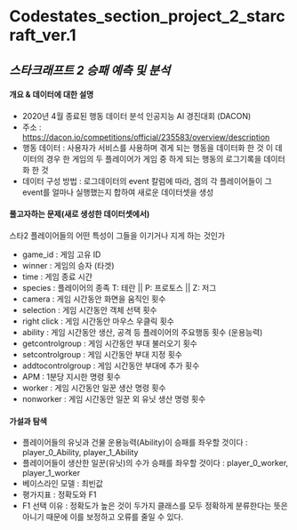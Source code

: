 # Codestates_section_project_2_starcraft_ver.1
## _스타크래프트 2 승패 예측 및 분석_

#### 개요 & 데이터에 대한 설명
- 2020년 4월 종료된 행동 데이터 분석 인공지능 AI 경진대회 (DACON)
- 주소 : https://dacon.io/competitions/official/235583/overview/description
- 행동 데이터 : 사용자가 서비스를 사용하며 겪게 되는 행동을 데이터화 한 것 이 데이터의 경우 한 게임의 두 플레이어가 게임 중 하게 되는 행동의 로그기록을 데이터화 한 것
- 데이터 구성 방법 : 로그데이터의 event 칼럼에 따라, 겜의 각 플레이어들이 그 event를 얼마나 실행했는지 합하여 새로운 데이터셋을 생성

#### 풀고자하는 문제(새로 생성한 데이터셋에서)
스타2 플레이어들의 어떤 특성이 그들을 이기거나 지게 하는 것인가
- game_id : 게임 고유 ID
- winner : 게임의 승자 (타겟)
- time : 게임 종료 시간
- species : 플레이어의 종족 T: 테란 || P: 프로토스 || Z: 저그
- camera : 게임 시간동안 화면을 움직인 횟수
- selection : 게임 시간동안 객체 선택 횟수
- right click : 게임 시간동안 마우스 우클릭 횟수
- ability : 게임 시간동안 생산, 공격 등 플레이어의 주요행동 횟수 (운용능력)
- getcontrolgroup : 게임 시간동안 부대 불러오기 횟수
- setcontrolgroup : 게임 시간동안 부대 지정 횟수
- addtocontrolgroup : 게임 시간동안 부대에 추가 횟수
- APM : 1분당 지시한 명령 횟수
- worker : 게임 시간동안 일꾼 생산 명령 횟수
- nonworker : 게임 시간동안 일꾼 외 유닛 생산 명령 횟수

#### 가설과 탐색

- 플레이어들의 유닛과 건물 운용능력(Ability)이 승패를 좌우할 것이다 : player_0_Ability, player_1_Ability
- 플레이어들이 생산한 일꾼(유닛)의 수가 승패를 좌우할 것이다 : player_0_worker, player_1_worker
- 베이스라인 모델 : 최빈값
- 평가지표 : 정확도와 F1
- F1 선택 이유 : 정확도가 높은 것이 두가지 클래스를 모두 정확하게 분류한다는 뜻은 아니기 때문에 이를 보정하고 오류를 줄일 수 있다.



